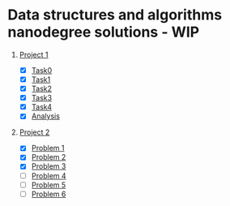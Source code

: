 # Data structures and algorithms nanodegree solutions - WIP

1. [Project 1](/P0-unscramble_cs_problems)

    - [x] [Task0](/P0-unscramble_cs_problems/Task0.py)
    - [x] [Task1](/P0-unscramble_cs_problems/Task1.py)
    - [x] [Task2](/P0-unscramble_cs_problems/Task2.py)
    - [x] [Task3](/P0-unscramble_cs_problems/Task3.py)
    - [x] [Task4](/P0-unscramble_cs_problems/Task4.py)
    - [x] [Analysis](/P0-unscramble_cs_problems/Readme.md)

2. [Project 2](/P1-show-me-data-structures)

    - [x] [Problem 1](/P1-show-me-data-structures/01_problem1_lrucache.py)
    - [x] [Problem 2](/P1-show-me-data-structures/02_problem2_filerecursion.py)
    - [x] [Problem 3](/P1-show-me-data-structures/01_problem3_huffmancoding.py)
    - [ ] [Problem 4]()
    - [ ] [Problem 5]()
    - [ ] [Problem 6]()